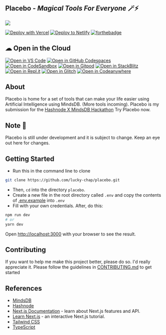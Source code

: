 ## **Placebo** - _Magical Tools For Everyone_ 🪄⚡

<a href="https://placebo.vercel.app" target="_blank" rel="noreferrer">
    <img src="https://placebo.vercel.app/og.png" />
</a>

[![Deploy with Vercel](https://vercel.com/button)](https://vercel.com/import/git?s=https://github.com/lucky-chap/placebo) [![Deploy to Netlify](https://www.netlify.com/img/deploy/button.svg)](https://app.netlify.com/start/deploy?repository=https://github.com/lucky-chap/placebo)
[![forthebadge](https://forthebadge.com/images/badges/made-with-typescript.svg)](https://typescriptlang.org)

##  ☁ Open in the Cloud 
[![Open in VS Code](https://img.shields.io/badge/Open%20in-VS%20Code-blue?logo=visualstudiocode)](https://vscode.dev/github/lucky-chap/placebo)
[![Open in GitHub Codespaces](https://github.com/codespaces/badge.svg)](https://codespaces.new/lucky-chap/placebo)
[![Open in CodeSandbox](https://assets.codesandbox.io/github/button-edit-lime.svg)](https://codesandbox.io/embed/react-markdown-preview-co1mj?fontsize=14&hidenavigation=1&theme=dark)
[![Open in Gitpod](https://gitpod.io/button/open-in-gitpod.svg)](https://gitpod.io/#https://github.com/lucky-chap/placebo)
[![Open in StackBlitz](https://developer.stackblitz.com/img/open_in_stackblitz.svg)](https://stackblitz.com/github/DanielSaromo/Pacman_UCB_Behavioral_Cloning?template=node&title=ngx-vcard%20Example)
[![Open in Repl.it](https://replit.com/badge/github/withastro/astro)](https://replit.com/github/lucky-chap/placebo)
[![Open in Glitch](https://img.shields.io/badge/Open%20in-Glitch-blue?logo=glitch)](https://glitch.com/edit/#!/import/github/lucky-chap/placebo)
[![Open in Codeanywhere](https://codeanywhere.com/img/open-in-codeanywhere-btn.svg)](https://app.codeanywhere.com/#https://github.com/lucky-chap/placebo)

## About

Placebo is home for a set of tools that can make your life easier using Artificial Intelligence using MindsDB. (More tools incoming). Placebo is my submission for the [Hashnode X MindsDB Hackathon](https://hashnode.com/hackathons/mindsdb) Try Placebo now.

## Note 🚧

Placebo is still under development and it is subject to change. Keep an eye out here for changes.

## Getting Started

- Run this in the command line to clone

```bash
git clone https://github.com/lucky-chap/placebo.git
```

- Then, `cd` into the directory `placebo`.
- Create a new file in the root directory called `.env` and copy the contents
  of [.env.example](./.env.example) into `.env`
- Fill with your own credentials. After, do this:

```bash
npm run dev
# or
yarn dev
```

Open [http://localhost:3000](http://localhost:3000) with your browser to see the result.

## Contributing

If you want to help me make this project better, please do so. I'd really appreciate it.
Please follow the guidelines in [CONTRIBUTING.md](./CONTRIBUTING.md) to get started

## References

- [MindsDB](https://mindsdb.com)
- [Hashnode](https://hashnode.com)
- [Next.js Documentation](https://nextjs.org/docs) - learn about Next.js features and API.
- [Learn Next.js](https://nextjs.org/learn) - an interactive Next.js tutorial.
- [Tailwind CSS](https://tailwindcss.com)
- [TypeScript](https://www.typescriptlang.org)
